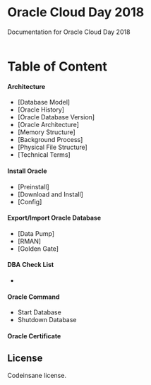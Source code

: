 # Oracle Cloud Day 2018
Documentation for Oracle Cloud Day 2018
```bash

```

# Table of Content
#### Architecture
* [Database Model]
* [Oracle History]
* [Oracle Database Version]
* [Oracle Architecture]
* [Memory Structure]
* [Background Process]
* [Physical File Structure]
* [Technical Terms]

#### Install Oracle
* [Preinstall]
* [Download and Install]
* [Config]

#### Export/Import Oracle Database
* [Data Pump]
* [RMAN]
* [Golden Gate]

#### DBA Check List
* 

#### Oracle Command
* Start Database
* Shutdown Database

#### Oracle Certificate

## License
Codeinsane license.